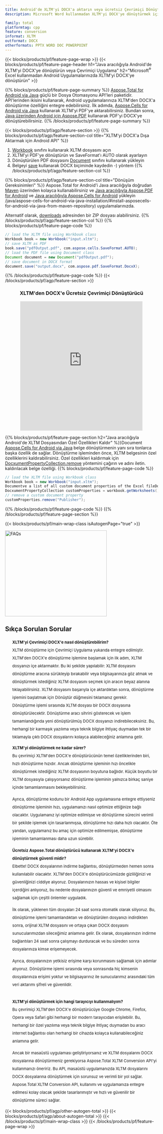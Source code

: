 ```yaml
---
title: Android'de XLTM'yi DOCX'a aktarın veya ücretsiz Çevrimiçi Dönüştürücü ile
description: Microsoft Word kullanmadan XLTM'yi DOCX'ye dönüştürmek için Android API veya çevrimiçi. Kodu entegre etmeden önce ücretsiz XLTM'den DOCX'e çevrimiçi dönüştürücüyü hızlı bir şekilde test edin.

family: total
platformtag: cpp
feature: conversion
informat: XLTM
outformat: DOCX
otherformats: PPTX WORD DOC POWERPOINT
---
```

{{< blocks/products/pf/feature-page-wrap >}}
{{< blocks/products/pf/feature-page-header h1="Java aracılığıyla Android'de XLTM'yi DOCX'ye dönüştürün veya Çevrimiçi Uygulama" h2="Microsoft<sup>&reg;</sup> Excel kullanmadan Android Uygulamalarınızda XLTM'yi DOCX'ye dönüştürün" >}}

{{% blocks/products/pf/feature-page-summary %}}
[Aspose.Total for Android via Java](https://products.aspose.com/total/android-java/) güçlü bir Dosya Otomasyonu API'leri paketidir. API'lerinden ikisini kullanarak, Android uygulamalarınıza XLTM'den DOCX'a dönüştürme özelliğini entegre edebilirsiniz. İlk adımda, [Aspose.Cells for Android via Java](https://products.aspose.com/cells/android-java/) kullanarak XLTM'yi PDF'ye aktarabilirsiniz. Bundan sonra, [Java üzerinden Android için Aspose.PDF](https://products.aspose.com/pdf/android-java/) kullanarak PDF'yi DOCX'ye dönüştürebilirsiniz. 
{{% /blocks/products/pf/feature-page-summary  %}}

{{< blocks/products/pf/agp/feature-section >}}
{{% blocks/products/pf/agp/feature-section-col title="XLTM'yi DOCX'a Dışa Aktarmak için Android API" %}}
1. [Workbook](https://reference.aspose.com/cells/java/com.aspose.cells/Workbook) sınıfını kullanarak XLTM dosyasını açın
2. XLTM'yi PDF'ye dönüştürün ve SaveFormat'ı AUTO olarak ayarlayın
3. Dönüştürülen PDF dosyasını [Document](https://reference.aspose.com/pdf/java/com.aspose.pdf/Document) sınıfını kullanarak yükleyin
4. Belgeyi [save](https://reference.aspose.com/pdf/java/com.aspose.pdf/Document#save-java.lang.String-com.aspose.pdf.SaveOptions) kullanarak DOCX biçiminde kaydedin -) yöntem
{{% /blocks/products/pf/agp/feature-section-col %}}

{{% blocks/products/pf/agp/feature-section-col title="Dönüşüm Gereksinimleri" %}}
Aspose.Total for Android'i Java aracılığıyla doğrudan [Maven](https://releases.aspose.com/total/java/) üzerinden kolayca kullanabilirsiniz ve [Java aracılığıyla Aspose.PDF for Android](https://docs.aspose.com/pdf/androidjava/installation/) ve [Java aracılığıyla Aspose.Cells for Android](https://docs.aspose.com/cells) yükleyin /java/aspose-cells-for-android-via-java-installation/#install-asposecells-for-android-via-java-from-maven-repository) uygulamalarınızda.

Alternatif olarak, [downloads](https://releases.aspose.com/total/androidjava) adresinden bir ZIP dosyası alabilirsiniz.
{{% /blocks/products/pf/agp/feature-section-col %}}
{{% blocks/products/pf/feature-page-code %}}

```java
// load the XLTM file using Workbook class
Workbook book = new Workbook("input.xltm");
// save XLTM as PDF
book.save("pdfOutput.pdf", com.aspose.cells.SaveFormat.AUTO);
// load the PDF file using Document class
Document document = new Document("pdfOutput.pdf");
// save document in DOCX format
document.save("output.docx", com.aspose.pdf.SaveFormat.DocxX);    
```


{{% /blocks/products/pf/feature-page-code %}}
{{< /blocks/products/pf/agp/feature-section >}}

<div class="container-fluid agp-content bg-white aboutfile box-1 vh100 section nopbtm">
<div class=container>
<div class=row>
<div class="demobox tc col-md-12 padding-0" align="center">

<h3>XLTM'den DOCX'e Ücretsiz Çevrimiçi Dönüştürücü</h3>

<iframe title="xltm'dan docx'ye Çevrimiçi Dönüştürme Aracı" style="border: none; height: 426px;" scrolling="no" src="https://total-conversion-app-65z5r2lp.qa.k8s.dynabic.com/?to=docx&from=xltm" id="child-iframe" width="80%"></iframe>

</div></div>
</div></div>

{{% blocks/products/pf/feature-page-section  h2="Java aracılığıyla Android'de XLTM Dosyasından Özel Özellikleri Kaldır" %}}Document
[Aspose.Cells for Android via Java](https://products.aspose.com/cells/android-java/) belge dönüştürmenin yanı sıra tonlarca başka özellik de sağlar. Dönüştürme işleminden önce, XLTM belgesinin özel özelliklerini kaldırabilirsiniz. Özel özellikleri kaldırmak için [DocxumentPropertyCollection.remove](https://reference.aspose.com/cells/java/com.aspose.cells/documentpropertycollection#remove(java.lang.String)) yöntemini çağırın ve adını iletin. kaldırılacak belge özelliği.
{{% blocks/products/pf/feature-page-code %}}

```java
// load the XLTM file using Workbook class
Workbook book = new Workbook("input.xltm");
Documentve a list of all custom document properties of the Excel fileDocument
DocxumentPropertyCollection customProperties = workbook.getWorksheets().getCustomDocxumentProperties();
// remove a custom document property
customProperties.remove("Publisher"); 
```

{{% /blocks/products/pf/feature-page-code  %}}
{{% /blocks/products/pf/feature-page-section %}}

{{< blocks/products/pf/main-wrap-class isAutogenPage="true" >}}
<style>.howtolist li{margin-right: 0!important;line-height: 26px;position: relative;margin-bottom: 10px;font-size: 13px;list-style-type: none;}</style>
<div class="col-md-12 tl bg-gray-dark howtolist section">
  <a class="anchor" name="faqpage"></a>
  <div class="container tl dflex" itemscope="" itemtype="https://schema.org/FAQPage">
      <div class="col-md-4 howtosectiongfx">
          <img class="social-panel-hide-on-mobile" src="https://www.groupdocs.cloud/templates/brand/images/groupdocs/conversion/groupdocs_conversion-brand.png" alt="FAQs" width="335" height="283">
      </div>
      <div class="howtosection col-md-8">
          <div>
              <h2>Sıkça Sorulan Sorular</h2>
              <ul>
                  <li itemscope="" itemprop="mainEntity" itemtype="https://schema.org/Question">
                      <div>
                          <span itemprop="name"><b>XLTM'yi Çevrimiçi DOCX'e nasıl dönüştürebilirim?</b></span>
                      </div>
                      <div itemscope="" itemprop="acceptedAnswer" itemtype="https://schema.org/Answer">
                          <span itemprop="text">XLTM dönüştürme için Çevrimiçi Uygulama yukarıda entegre edilmiştir. XLTM'den DOCX'e dönüştürme işlemine başlamak için ilk adım, XLTM dosyanızı içe aktarmaktır. Bu iki şekilde yapılabilir: XLTM dosyasını dönüştürme aracına sürükleyip bırakabilir veya bilgisayarınıza göz atmak ve dönüştürmek istediğiniz XLTM dosyasını seçmek için aracın beyaz alanına tıklayabilirsiniz. XLTM dosyasını başarıyla içe aktardıktan sonra, dönüştürme işlemini başlatmak için Dönüştür düğmesini tıklamanız gerekir. <br />
Dönüştürme işlemi sırasında XLTM dosyası bir DOCX dosyasına dönüştürülecektir. Dönüştürme aracı sihrini gösterecek ve işlem tamamlandığında yeni dönüştürülmüş DOCX dosyanızı indirebileceksiniz. Bu, herhangi bir karmaşık yazılıma veya teknik bilgiye ihtiyaç duymadan tek bir tıklamayla çıktı DOCX dosyalarını kolayca alabileceğiniz anlamına gelir.</span>
                      </div>
                  </li>
                  <li itemscope="" itemprop="mainEntity" itemtype="https://schema.org/Question">
                      <div>
                          <span itemprop="name"><b>XLTM'yi dönüştürmek ne kadar sürer?</b></span>
                      </div>
                      <div itemscope="" itemprop="acceptedAnswer" itemtype="https://schema.org/Answer">
                          <span itemprop="text">Bu çevrimiçi XLTM'den DOCX'e dönüştürücünün temel özelliklerinden biri, hızlı dönüştürme hızıdır. Ancak dönüştürme işleminin hızı öncelikle dönüştürmek istediğiniz XLTM dosyasının boyutuna bağlıdır. Küçük boyutlu bir XLTM dosyasıyla çalışıyorsanız dönüştürme işleminin yalnızca birkaç saniye içinde tamamlanmasını bekleyebilirsiniz.<br />

Ayrıca, dönüştürme kodunu bir Android App uygulamasına entegre ettiyseniz dönüştürme işleminin hızı, uygulamanızı nasıl optimize ettiğinize bağlı olacaktır. Uygulamanız iyi optimize edilmişse ve dönüştürme sürecini verimli bir şekilde işlemek için tasarlanmışsa, dönüştürme hızı daha hızlı olacaktır. Öte yandan, uygulamanız bu amaç için optimize edilmemişse, dönüştürme işleminin tamamlanması daha uzun sürebilir.</span>
                      </div>
                  </li>
                  <li itemscope="" itemprop="mainEntity" itemtype="https://schema.org/Question">
                      <div>
                          <span itemprop="name"><b>Ücretsiz Aspose.Total dönüştürücü kullanarak XLTM'yi DOCX'e dönüştürmek güvenli midir?</b></span>
                      </div>
                      <div itemscope="" itemprop="acceptedAnswer" itemtype="https://schema.org/Answer">
                          <span itemprop="text">Elbette! DOCX dosyalarının indirme bağlantısı, dönüştürmeden hemen sonra kullanılabilir olacaktır. XLTM'den DOCX'e dönüştürücümüzde gizliliğinizi ve güvenliğinizi ciddiye alıyoruz. Dosyalarınızın hassas ve kişisel bilgiler içerdiğini anlıyoruz, bu nedenle dosyalarınızın güvenli ve emniyetli olmasını sağlamak için çeşitli önlemler uyguladık.<br />

İlk olarak, yüklenen tüm dosyaları 24 saat sonra otomatik olarak siliyoruz. Bu, dönüştürme işlemi tamamlandıktan ve dönüştürülen dosyanızı indirdikten sonra, orijinal XLTM dosyasını ve ortaya çıkan DOCX dosyasını sunucularımızdan sileceğimiz anlamına gelir. Ek olarak, dosyalarınızın indirme bağlantıları 24 saat sonra çalışmayı durduracak ve bu süreden sonra dosyalarınıza kimse erişemeyecek.<br />

Ayrıca, dosyalarınızın yetkisiz erişime karşı korunmasını sağlamak için adımlar atıyoruz. Dönüştürme işlemi sırasında veya sonrasında hiç kimsenin dosyalarınıza erişimi yoktur ve bilgisayarınız ile sunucularımız arasındaki tüm veri aktarımı şifreli ve güvenlidir.</span>
                      </div>
                  </li>                 
                  <li itemscope="" itemprop="mainEntity" itemtype="https://schema.org/Question">
                      <div>
                          <span itemprop="name"><b>XLTM'yi dönüştürmek için hangi tarayıcıyı kullanmalıyım?</b></span>
                      </div>
                      <div itemscope="" itemprop="acceptedAnswer" itemtype="https://schema.org/Answer">
                          <span itemprop="text">Bu çevrimiçi XLTM'den DOCX'e dönüştürücüye Google Chrome, Firefox, Opera veya Safari gibi herhangi bir modern tarayıcıdan erişilebilir. Bu, herhangi bir özel yazılıma veya teknik bilgiye ihtiyaç duymadan bu aracı internet bağlantısı olan herhangi bir cihazda kolayca kullanabileceğiniz anlamına gelir.<br />

Ancak bir masaüstü uygulaması geliştiriyorsanız ve XLTM dosyalarını DOCX dosyalarına dönüştürmeniz gerekiyorsa Aspose.Total XLTM Conversion API'yi kullanmanızı öneririz. Bu API, masaüstü uygulamanızda XLTM dosyalarını DOCX dosyalarına dönüştürmek için sorunsuz ve verimli bir yol sağlar. Aspose.Total XLTM Conversion API, kullanımı ve uygulamanıza entegre edilmesi kolay olacak şekilde tasarlanmıştır ve hızlı ve güvenilir bir dönüştürme süreci sağlar.</span>
                      </div>
                  </li>
              </ul>
          </div>
      </div>
  </div>
{{< blocks/products/pf/agp/other-autogen-total >}}
{{< blocks/products/pf/agp/about-autogen-total >}} 
{{< /blocks/products/pf/main-wrap-class >}}
{{< /blocks/products/pf/feature-page-wrap >}}